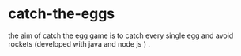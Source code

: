 # catch-the-eggs
the aim of catch the egg game is to catch every single egg and avoid rockets (developed with java and node js ) .
